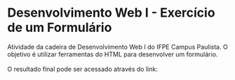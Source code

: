 # Desenvolvimento Web I - Exercício de um Formulário
Atividade da cadeira de Desenvolvimento Web I do IFPE Campus Paulista. O objetivo é utilizar ferramentas do HTML para desenvolver um formulário.
<br><br>O resultado final pode ser acessado através do link: 
